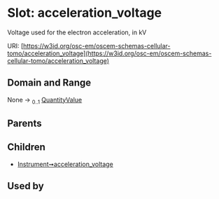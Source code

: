 
# Slot: acceleration_voltage

Voltage used for the electron acceleration, in kV

URI: [https://w3id.org/osc-em/oscem-schemas-cellular-tomo/acceleration_voltage](https://w3id.org/osc-em/oscem-schemas-cellular-tomo/acceleration_voltage)


## Domain and Range

None &#8594;  <sub>0..1</sub> [QuantityValue](QuantityValue.md)

## Parents


## Children

 *  [Instrument➞acceleration_voltage](Instrument_acceleration_voltage.md)

## Used by


